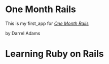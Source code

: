 # One Month Rails

This is my first_app for
[*One Month Rails*](http://onemonthrails.com)

by Darrel Adams

# Learning Ruby on Rails